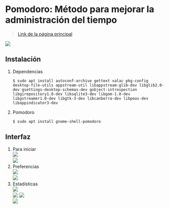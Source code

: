 # Pomodoro: Método para mejorar la administración del tiempo  
> [Link de la página principal](https://gnomepomodoro.org/)

<div style-"text-align:center"><img src=".img/1.png" /></div>  

## Instalación  
1. Dependencias  
	```
	$ sudo apt install autoconf-archive gettext valac pkg-config desktop-file-utils appstream-util libappstream-glib-dev libglib2.0-dev gsettings-desktop-schemas-dev gobject-introspection libgirepository1.0-dev libsqlite3-dev libgom-1.0-dev libgstreamer1.0-dev libgtk-3-dev libcanberra-dev libpeas-dev libappindicator3-dev
	```
2. Pomodoro  
	```
	$ sudo apt install gnome-shell-pomodoro
	```
## Interfaz  
1. Para iniciar  
	![](.img/2.png)  
	![](.img/3.png)  
2. Preferencias  
	![](.img/4.png)  
	![](.img/5.png)  
3. Estadísticas  
	![](.img/6.png)  
	![](.img/7.png)
	![](.img/8.png)  
	![](.img/9.png)

